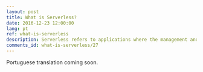 ```yaml
---
layout: post
title: What is Serverless?
date: 2016-12-23 12:00:00
lang: pt
ref: what-is-serverless
description: Serverless refers to applications where the management and allocation of servers and resources are completely managed by the cloud provider. And the billing is based on the actual consumption of those resources.
comments_id: what-is-serverless/27
---
```


Portuguese translation coming soon.
